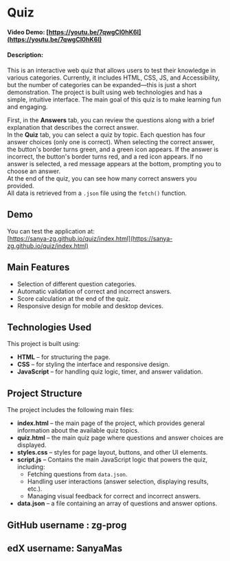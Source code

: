 
# Quiz  
#### Video Demo: [https://youtu.be/7qwgCl0hK6I](https://youtu.be/7qwgCl0hK6I)
#### Description:  

This is an interactive web quiz that allows users to test their knowledge in various categories. Currently, it includes HTML, CSS, JS, and Accessibility, but the number of categories can be expanded—this is just a short demonstration. The project is built using web technologies and has a simple, intuitive interface. The main goal of this quiz is to make learning fun and engaging.  

First, in the **Answers** tab, you can review the questions along with a brief explanation that describes the correct answer.  
In the **Quiz** tab, you can select a quiz by topic. Each question has four answer choices (only one is correct). When selecting the correct answer, the button's border turns green, and a green icon appears. If the answer is incorrect, the button's border turns red, and a red icon appears. If no answer is selected, a red message appears at the bottom, prompting you to choose an answer.  
At the end of the quiz, you can see how many correct answers you provided.  
All data is retrieved from a `.json` file using the `fetch()` function.  

## Demo  
You can test the application at:  
[https://sanya-zg.github.io/quiz/index.html](https://sanya-zg.github.io/quiz/index.html)

## Main Features  
- Selection of different question categories.  
- Automatic validation of correct and incorrect answers.  
- Score calculation at the end of the quiz.  
- Responsive design for mobile and desktop devices.  

## Technologies Used  
This project is built using:  
- **HTML** – for structuring the page.  
- **CSS** – for styling the interface and responsive design.  
- **JavaScript** – for handling quiz logic, timer, and answer validation.  

## Project Structure  
The project includes the following main files:  

- **index.html** – the main page of the project, which provides general information about the available quiz topics.  
- **quiz.html** – the main quiz page where questions and answer choices are displayed.  
- **styles.css** – styles for page layout, buttons, and other UI elements.  
- **script.js** – Contains the main JavaScript logic that powers the quiz, including:
  - Fetching questions from `data.json`.
  - Handling user interactions (answer selection, displaying results, etc.).
  - Managing visual feedback for correct and incorrect answers.
- **data.json** – a file containing an array of questions and answer options.  

## GitHub username : zg-prog
## edX username: SanyaMas
